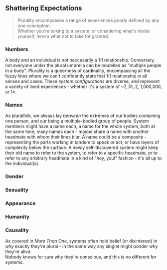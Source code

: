 ## Shattering Expectations
> Plurality encompasses a range of experiences poorly defined by any one conception.<br/>
> Whether you're talking to a system, or considering what's inside yourself, here's what not to take for granted.

### Numbers
A body and an individual is not neccesarily a 1:1 relationship. Conversely, not everyone under the plural umbrella can be modelled as "multiple people in a body".
Plurality is a queerness of cardinality, encompassing all the fuzzy lines where we can't confidently state that 1:1 relationship in all senses and cases.
These *system configurations* are diverse, and represent a variety of lived experiences - whether it's a system of ~7, 31, 2, 1,000,000, or 1*.

### Names
As pluralfolk, we always lay *between* the extremes of our bodies containing one person, and our being a multiple-bodied group of people. 
System members might have a name each, a name for the whole system, both at the same time, many names each - maybe share *a* name with another headmate with whom their lines blur. A name could be a composite - representing the parts working in tandem to speak or act, or have layers of complexity below the surface.
A newly self-discovered system might keep their old name to refer to the system, to refer to a specific headmate, or to refer to any arbitrary headmate in a kind of "hey, you!" fashion - it's all up to the individual(s). 

### Gender

### Sexuality

### Appearance

### Humanity

### Causality
As covered in _More Than One_, systems often hold belief (or disinterest) in why exactly they're plural - in the same way any singlet might ponder why they're alive.<br/>
Nobody knows for sure why they're conscious, and this is no different for systems.

